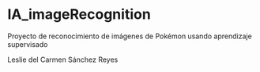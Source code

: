 # IA_imageRecognition
Proyecto de reconocimiento de imágenes de Pokémon usando aprendizaje supervisado 

Leslie del Carmen Sánchez Reyes
